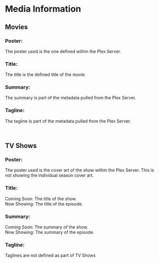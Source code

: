 # Media Information

## Movies
### Poster:
The poster used is the one defined within the Plex Server.
### Title:
The title is the defined title of the movie.
### Summary:
The summary is part of the metadata pulled from the Plex Server.
### Tagline:
The tagline is part of the metadata pulled from the Plex Server.

<br>

## TV Shows
### Poster:
The poster used is the cover art of the show within the Plex Server.  This is not showing the individual season cover art.
### Title:
Coming Soon: The title of the show.
<br>Now Showing: The title of the episode.
### Summary:
Coming Soon: The summary of the show.
<br>Now Showing: The summary of the episode.
### Tagline:
Taglines are not defined as part of TV Shows
